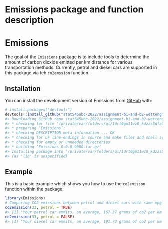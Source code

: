 Emissions package and function description
================

<!-- README.md is generated from README.Rmd. Please edit that file -->

# Emissions

<!-- badges: start -->
<!-- badges: end -->

The goal of the `Emissions` package is to include tools to determine the
amount of carbon dioxide emitted per km distance for various
transportation methods. Currently, petrol and diesel cars are supported
in this package via teh `co2emssion` function.

## Installation

You can install the development version of Emissions from
[GitHub](https://github.com/) with:

``` r
# install.packages("devtools")
devtools::install_github("stat545ubc-2022/assignment-b1-and-b2-wettengm/Emissions")
#> Downloading GitHub repo stat545ubc-2022/assignment-b1-and-b2-wettengm@HEAD
#> * checking for file ‘/private/var/folders/ql/1drt0gm11wz0_kdzzs5dfz0c0000gn/T/RtmpOMnz2F/remotesae9d304d3308/stat545ubc-2022-assignment-b1-and-b2-wettengm-16350fe/Emissions/DESCRIPTION’ ... OK
#> * preparing ‘Emissions’:
#> * checking DESCRIPTION meta-information ... OK
#> * checking for LF line-endings in source and make files and shell scripts
#> * checking for empty or unneeded directories
#> * building ‘Emissions_0.0.0.9000.tar.gz’
#> Installing package into '/private/var/folders/ql/1drt0gm11wz0_kdzzs5dfz0c0000gn/T/RtmpQnIAwy/temp_libpath16d665d8d964d'
#> (as 'lib' is unspecified)
```

## Example

This is a basic example which shows you how to use the `co2emisson`
function within the package:

``` r
library(Emissions)
# Comparing CO2 emissions between petrol and diesel cars with same mpg (US gallons)
co2emission(33, petrol = TRUE)
#> [1] "Your petrol car emmits, on average, 167.37 grams of co2 per km driven"
co2emission(33, petrol = FALSE)
#> [1] "Your diesel car emmits, on average, 191.72 grams of co2 per km driven"
```
